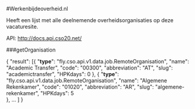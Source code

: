 #Werkenbijdeoverheid.nl

Heeft een lijst met alle deelnemende overheidsorganisaties op deze vacaturesite. 

API: http://docs.api.cso20.net/

###getOrganisation

{
    "result": [{
            "__type__": "fly.cso.api.v1.data.job.RemoteOrganisation",
            "name": "Academic Transfer",
            "code": "00300",
            "abbreviation": "AT",
			"slug": "academictransfer",
            "HPKdays": 0
        }, {
            "__type__": "fly.cso.api.v1.data.job.RemoteOrganisation",
            "name": "Algemene Rekenkamer",
            "code": "01020",
            "abbreviation": "AR",
			"slug": "algemene-rekenkamer",
            "HPKdays": 5        
        },
        ...
   ]
}

